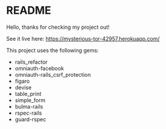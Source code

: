 # README

Hello, thanks for checking my project out! 

See it live here: https://mysterious-tor-42957.herokuapp.com/

This project uses the following gems:

* rails_refactor
* omniauth-facebook
* omniauth-rails_csrf_protection
* figaro
* devise
* table_print
* simple_form
* bulma-rails
* rspec-rails
* guard-rspec